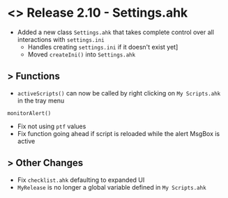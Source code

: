 # <> Release 2.10 - Settings.ahk 
- Added a new class `Settings.ahk` that takes complete control over all interactions with `settings.ini`
    - Handles creating `settings.ini` if it doesn't exist yet]
    - Moved `createIni()` into `Settings.ahk`
    
## > Functions
- `activeScripts()` can now be called by right clicking on `My Scripts.ahk` in the tray menu

`monitorAlert()`
- Fix not using `ptf` values
- Fix function going ahead if script is reloaded while the alert MsgBox is active

## > Other Changes
- Fix `checklist.ahk` defaulting to expanded UI
- `MyRelease` is no longer a global variable defined in `My Scripts.ahk`